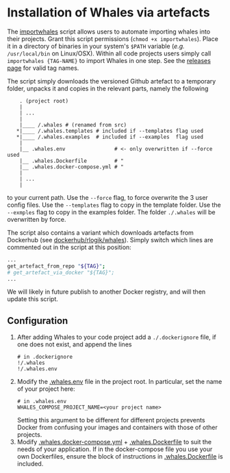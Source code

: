 # Installation of Whales via artefacts #

The [importwhales](importwhales) script allows users to automate importing whales into their projects.
Grant this script permissions (`chmod +x importwhales`).
Place it in a directory of binaries in your system's `$PATH` variable (_e.g._ `/usr/local/bin` on Linux/OSX).
Within all code projects users simply call `importwhales {TAG-NAME}` to import Whales in one step.
See the [releases page](https://github.com/RLogik/whales/releases) for valid tag names.

The script simply downloads the versioned Github artefact to a temporary folder,
unpacks it and copies in the relevant parts, namely the following
```
    . (project root)
    |
    | ...
    |
    |____ /.whales # (renamed from src)
   *|____ /.whales.templates # included if --templates flag used
   *|____ /.whales.examples  # included if --examples  flag used
    |
    |__ .whales.env                # <- only overwritten if --force used
    |__ .whales.Dockerfile         # "
    |__ .whales.docker-compose.yml # "
    |
    | ...
    |
```
to your current path.
Use the `--force` flag, to force overwrite the 3 user config files.
Use the `--templates` flag to copy in the template folder.
Use the `--exmples` flag to copy in the examples folder.
The folder `./.whales` will be overwritten by force.

The script also contains a variant which downloads artefacts from Dockerhub
(see [dockerhub/rlogik/whales](https://hub.docker.com/r/rlogik/whales/tags)).
Simply switch which lines are commented out in the script at this position:
```bash
...
get_artefact_from_repo "${TAG}";
# get_artefact_via_docker "${TAG}";
...
```
We will likely in future publish to another Docker registry,
and will then update this script.

## Configuration ##

1. After adding Whales to your code project
    add a `./.dockerignore` file, if one does not exist,
    and append the lines
    ```.gitignore
    # in .dockerignore
    !/.whales
    !/.whales.env
    ```
2. Modify the [.whales.env](.whales.env) file in the project root.
    In particular, set the name of your project here:
    ```.env
    # in .whales.env
    WHALES_COMPOSE_PROJECT_NAME=<your project name>
    ```
    Setting this argument to be different for different projects prevents
    Docker from confusing your images and containers with those of other projects.
3. Modify
    [.whales.docker-compose.yml](.whales.docker-compose.yml)
    +
    [.whales.Dockerfile](.whales.Dockerfile)
    to suit the needs of your application.
    If in the docker-compose file you use your own Dockerfiles,
    ensure the block of instructions
    in [.whales.Dockerfile](.whales.Dockerfile) is included.
